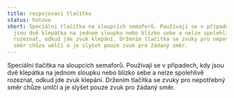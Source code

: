 ```yaml
---
title: rozpojovací tlačítko
status: hotovo
short: Speciální tlačítka na sloupcích semaforů. Používají se v případech, kdy
  jsou dvě klepátka na jednom sloupku nebo blízko sebe a nelze spolehlivě
  rozeznat, odkud jde zvuk klepání. Držením tlačítka se zvuky pro nepotřebný
  směr chůze umlčí a je slyšet pouze zvuk pro žádaný směr.
---
```

Speciální tlačítka na sloupcích semaforů. Používají se v případech, kdy jsou dvě klepátka na jednom sloupku nebo blízko sebe a nelze spolehlivě rozeznat, odkud jde zvuk klepání. Držením tlačítka se zvuky pro nepotřebný směr chůze umlčí a je slyšet pouze zvuk pro žádaný směr.